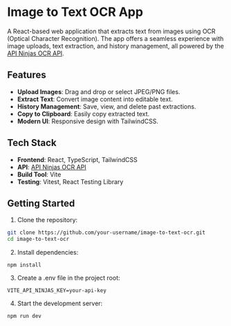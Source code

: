 # **Image to Text OCR App**

A React-based web application that extracts text from images using OCR (Optical Character Recognition). The app offers a seamless experience with image uploads, text extraction, and history management, all powered by the [API Ninjas OCR API](https://api.api-ninjas.com/).

## **Features**

- **Upload Images**: Drag and drop or select JPEG/PNG files.
- **Extract Text**: Convert image content into editable text.
- **History Management**: Save, view, and delete past extractions.
- **Copy to Clipboard**: Easily copy extracted text.
- **Modern UI**: Responsive design with TailwindCSS.

## **Tech Stack**

- **Frontend**: React, TypeScript, TailwindCSS
- **API**: [API Ninjas OCR API](https://api.api-ninjas.com/)
- **Build Tool**: Vite
- **Testing**: Vitest, React Testing Library

## **Getting Started**

1. Clone the repository:

```bash
git clone https://github.com/your-username/image-to-text-ocr.git
cd image-to-text-ocr
```

2. Install dependencies:

```
npm install
```

3. Create a .env file in the project root:

```
VITE_API_NINJAS_KEY=your-api-key
```

4. Start the development server:

```
npm run dev
```
